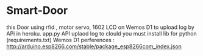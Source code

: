 # Smart-Door
this Door using rfid , motor servo, 1602 LCD on Wemos D1 to upload log by APi in heroku.
app.py API uplaod log to clould
you must install lib for python (requirements.txt)
Wemos D1 perferences : http://arduino.esp8266.com/stable/package_esp8266com_index.json

